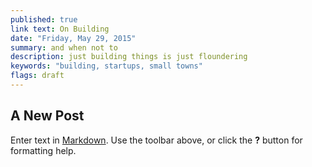 ```yaml
---
published: true
link text: On Building
date: "Friday, May 29, 2015"
summary: and when not to
description: just building things is just floundering
keywords: "building, startups, small towns"
flags: draft
---
```


## A New Post

Enter text in [Markdown](http://daringfireball.net/projects/markdown/). Use the toolbar above, or click the **?** button for formatting help.
